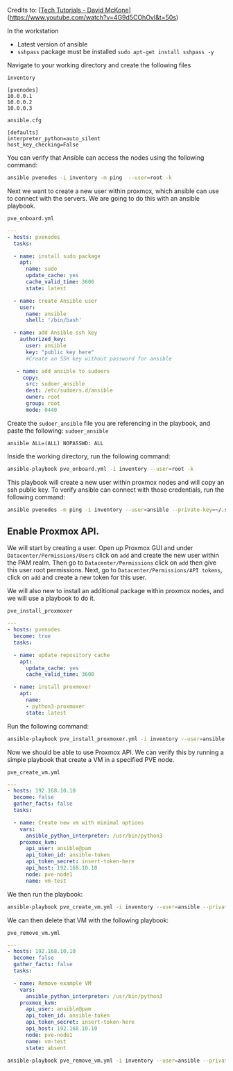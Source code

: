 
Credits to: [[Tech Tutorials - David McKone](https://www.youtube.com/@TechTutorialsDavidMcKone)](https://www.youtube.com/watch?v=4G9d5COhOvI&t=50s)

In the workstation
- Latest version of ansible
- `sshpass` package must be installed `sudo apt-get install sshpass -y`

Navigate to your working directory and create the following files

`inventory`
```
[pvenodes]
10.0.0.1
10.0.0.2
10.0.0.3
```

`ansible.cfg`
```
[defaults]
interpreter_python=auto_silent
host_key_checking=False
```

You can verify that Ansible can access the nodes using the following command:
```bash
ansible pvenodes -i inventory -m ping  --user=root -k 
```

Next we want to create a new user within proxmox, which ansible can use to connect with the servers. We are going to do this with an ansible playbook.

`pve_onboard.yml`
```yml
---
- hosts: pvenodes
  tasks:

  - name: install sudo package
    apt:
      name: sudo
      update_cache: yes
      cache_valid_time: 3600
      state: latest

  - name: create Ansible user
    user:
      name: ansible
      shell: '/bin/bash'

  - name: add Ansible ssh key
    authorized_key:
      user: ansible
      key: "public key here"
      #Create an SSH key without password for ansible

   - name: add ansible to sudoers
     copy:
      src: sudoer_ansible
      dest: /etc/sudoers.d/ansible
      owner: root
      group: root
      mode: 0440
```

Create the `sudoer_ansible` file you are referencing in the playbook, and paste the following:
`sudoer_ansible`
```
ansible ALL=(ALL) NOPASSWD: ALL
```

Inside the working directory, run the following command:
```bash
ansible-playbook pve_onboard.yml -i inventory --user=root -k
```

This playbook will create a new user within proxmox nodes and will copy an ssh public key. To verify ansible can connect with those credentials, run the following command:

```bash
ansible pvenodes -m ping -i inventory --user=ansible --private-key=~/.ssh/ssh-key
```

## Enable Proxmox API. 

We will start by creating a user. Open up Proxmox GUI and under `Datacenter/Permissions/Users` click on `add` and create the new user within the PAM realm.
Then go to `Datacenter/Permissions` click on `add` then give this user root permissions. 
Next, go to `Datacenter/Permissions/API tokens`, click on `add` and create a new token for this user.

We will also new to install an additional package within proxmox nodes, and we will use a playbook to do it.

`pve_install_proxmoxer`
```yml
---
- hosts: pvenodes
  become: true
  tasks:

  - name: update repository cache
    apt:
      update_cache: yes
      cache_valid_time: 3600

  - name: install proxmoxer
    apt:
      name:
      - python3-proxmoxer
      state: latest
```

Run the following command:
```bash
ansible-playbook pve_install_proxmoxer.yml -i inventory --user=ansible --private-key=~/.ssh/ssh-key
```

Now we should be able to use Proxmox API. We can verify this by running a simple playbook that create a VM in a specified PVE node.

`pve_create_vm.yml`
```yml
---
- hosts: 192.168.10.10
  become: false
  gather_facts: false
  tasks:

  - name: Create new vm with minimal options
    vars:
      ansible_python_interpreter: /usr/bin/python3
    proxmox_kvm:
      api_user: ansible@pam
      api_token_id: ansible-token
      api_token_secret: insert-token-here
      api_host: 192.168.10.10
      node: pve-node1
      name: vm-test
```

We then run the playbook:
```bash
ansible-playbook pve_create_vm.yml -i inventory --user=ansible --private-key=~/.ssh/ssh-key 
```

We can then delete that VM with the following playbook:

`pve_remove_vm.yml`
```yml
---
- hosts: 192.168.10.10
  become: false
  gather_facts: false
  tasks:

  - name: Remove example VM
    vars:
      ansible_python_interpreter: /usr/bin/python3
    proxmox_kvm:
      api_user: ansible@pam
      api_token_id: ansible-token
      api_token_secret: insert-token-here
      api_host: 192.168.10.10
      node: pve-node1
      name: vm-test
      state: absent
```


```bash
ansible-playbook pve_remove_vm.yml -i inventory --user=ansible --private-key=~/.ssh/ssh-key 
```